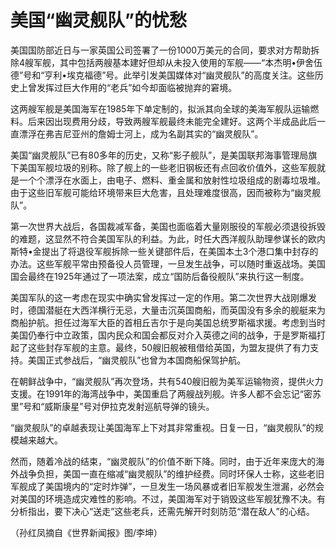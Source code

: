 # 美国“幽灵舰队”的忧愁

美国国防部近日与一家英国公司签署了一份1000万美元的合同，要求对方帮助拆除4艘军舰，其中包括两艘基本建好但却从未投入使用的军舰——“本杰明•伊舍伍德”号和“亨利•埃克福德”号。此举引发美国媒体对“幽灵舰队”的高度关注。这些历史上曾发挥过巨大作用的“老兵”如今却面临被抛弃的窘境。 

这两艘军舰是美国海军在1985年下单定制的，拟派其向全球的美海军舰队运输燃料。后来因出现费用分歧，导致两艘军舰最终未能完全建好。这两个半成品此后一直漂浮在弗吉尼亚州的詹姆士河上，成为名副其实的“幽灵舰队”。 

美国“幽灵舰队”已有80多年的历史，又称“影子舰队”，是美国联邦海事管理局旗下美国军舰垃圾的别称。除了舰上的一些老旧钢板还有点回收价值外，这些军舰就是一个个漂浮在水面上，由电子、燃料、重金属和放射性垃圾组成的剧毒垃圾堆。由于这些旧军舰可能给环境带来巨大危害，且处理难度很高，因而被称为“幽灵舰队”。 

第一次世界大战后，各国裁减军备，美国也面临着大量刚服役的军舰必须退役拆毁的难题，这显然不符合美国军队的利益。为此，时任大西洋舰队助理参谋长的欧内斯特•金提出了将退役军舰拆除一些关键部件后，在美国本土3个港口集中封存的办法。这些军舰平常由预备役人员管理，一旦发生战争，可以随时重返战场。美国国会最终在1925年通过了一项法案，成立“国防后备役舰队”来执行这一制度。 

美国军队的这一考虑在现实中确实曾发挥过一定的作用。第二次世界大战刚爆发时，德国潜艇在大西洋横行无忌，大量击沉英国商船，而英国没有多余的舰艇来为商船护航。担任过海军大臣的首相丘吉尔于是向美国总统罗斯福求援。考虑到当时美国仍奉行中立政策，国内民众和国会都反对介入英德之间的战争，于是罗斯福打起了这些封存军舰的主意。最终，50艘旧舰被租借给英国，为盟友提供了有力支持。美国正式参战后，“幽灵舰队”也曾为本国商船保驾护航。 

在朝鲜战争中，“幽灵舰队”再次登场，共有540艘旧舰为美军运输物资，提供火力支援。在1991年的海湾战争中，美国重启了两艘战列舰。许多人都不会忘记“密苏里”号和“威斯康星”号对伊拉克发射巡航导弹的镜头。 

“幽灵舰队”的卓越表现让美国海军上下对其非常重视。日复一日，“幽灵舰队”的规模越来越大。 

然而，随着冷战的结束，“幽灵舰队”的价值不断下降。同时，由于近年来庞大的海外战争负担，美国一直在缩减“幽灵舰队”的维护经费。同时环保人士称，这些老旧军舰成了美国境内的“定时炸弹”，一旦发生一场风暴或者旧军舰发生泄漏，必然会对美国的环境造成灾难性的影响。不过，美国海军对于销毁这些军舰犹豫不决。有分析指出，要下决心“送走”这些老兵，还需先解开时刻防范“潜在敌人”的心结。 

（孙红凤摘自《世界新闻报》图/李坤）
